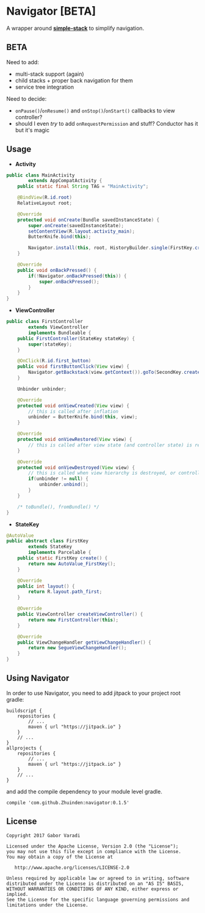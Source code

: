 # Navigator [BETA]

A wrapper around [**simple-stack**](https://github.com/Zhuinden/simple-stack) to simplify navigation.

## BETA

Need to add:

- multi-stack support (again)
- child stacks + proper back navigation for them
- service tree integration

Need to decide:

- `onPause()`/`onResume()` and `onStop()`/`onStart()` callbacks to view controller?
- should I even *try* to add `onRequestPermission` and stuff? Conductor has it but it's magic

## Usage

- **Activity**

``` java
public class MainActivity
        extends AppCompatActivity {
    public static final String TAG = "MainActivity";

    @BindView(R.id.root)
    RelativeLayout root;

    @Override
    protected void onCreate(Bundle savedInstanceState) {
        super.onCreate(savedInstanceState);
        setContentView(R.layout.activity_main);
        ButterKnife.bind(this);

        Navigator.install(this, root, HistoryBuilder.single(FirstKey.create()));
    }

    @Override
    public void onBackPressed() {
        if(!Navigator.onBackPressed(this)) {
            super.onBackPressed();
        }
    }
}
```

- **ViewController**

``` java
public class FirstController
        extends ViewController
        implements Bundleable {
    public FirstController(StateKey stateKey) {
        super(stateKey);
    }

    @OnClick(R.id.first_button)
    public void firstButtonClick(View view) {
        Navigator.getBackstack(view.getContext()).goTo(SecondKey.create());
    }

    Unbinder unbinder;

    @Override
    protected void onViewCreated(View view) {
        // this is called after inflation
        unbinder = ButterKnife.bind(this, view);
    }

    @Override
    protected void onViewRestored(View view) {
        // this is called after view state (and controller state) is restored
    }

    @Override
    protected void onViewDestroyed(View view) {
        // this is called when view hierarchy is destroyed, or controller is replaced
        if(unbinder != null) {
            unbinder.unbind();
        }
    }

    /* toBundle(), fromBundle() */
}
```

- **StateKey**

``` java
@AutoValue
public abstract class FirstKey
        extends StateKey
        implements Parcelable {
    public static FirstKey create() {
        return new AutoValue_FirstKey();
    }

    @Override
    public int layout() {
        return R.layout.path_first;
    }

    @Override
    public ViewController createViewController() {
        return new FirstController(this);
    }

    @Override
    public ViewChangeHandler getViewChangeHandler() {
        return new SegueViewChangeHandler();
    }
}
```

## Using Navigator

In order to use Navigator, you need to add jitpack to your project root gradle:

    buildscript {
        repositories {
            // ...
            maven { url "https://jitpack.io" }
        }
        // ...
    }
    allprojects {
        repositories {
            // ...
            maven { url "https://jitpack.io" }
        }
        // ...
    }


and add the compile dependency to your module level gradle.

    compile 'com.github.Zhuinden:navigator:0.1.5'

## License

    Copyright 2017 Gabor Varadi

    Licensed under the Apache License, Version 2.0 (the "License");
    you may not use this file except in compliance with the License.
    You may obtain a copy of the License at

       http://www.apache.org/licenses/LICENSE-2.0

    Unless required by applicable law or agreed to in writing, software
    distributed under the License is distributed on an "AS IS" BASIS,
    WITHOUT WARRANTIES OR CONDITIONS OF ANY KIND, either express or implied.
    See the License for the specific language governing permissions and
    limitations under the License.